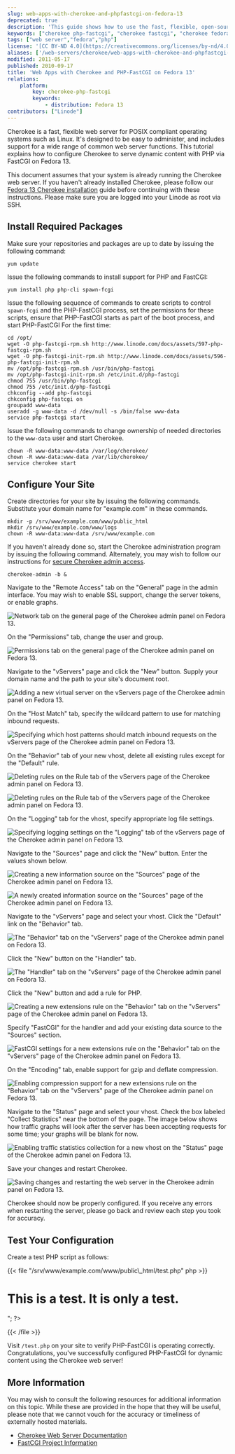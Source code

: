 ```yaml
---
slug: web-apps-with-cherokee-and-phpfastcgi-on-fedora-13
deprecated: true
description: 'This guide shows how to use the fast, flexible, open-source Cherokee web server with PHP-FastCGI to serve dynamic website content on Fedora 13.'
keywords: ["cherokee php-fastcgi", "cherokee fastcgi", "cherokee fedora 13", "cherokee", "fedora 13 web server"]
tags: ["web server","fedora","php"]
license: '[CC BY-ND 4.0](https://creativecommons.org/licenses/by-nd/4.0)'
aliases: ['/web-servers/cherokee/web-apps-with-cherokee-and-phpfastcgi-on-fedora-13/','/websites/cherokee/web-apps-with-cherokee-and-phpfastcgi-on-fedora-13/','/web-servers/cherokee/php-fastcgi-fedora-13/']
modified: 2011-05-17
published: 2010-09-17
title: 'Web Apps with Cherokee and PHP-FastCGI on Fedora 13'
relations:
    platform:
        key: cherokee-php-fastcgi
        keywords:
            - distribution: Fedora 13
contributors: ["Linode"]
---
```




Cherokee is a fast, flexible web server for POSIX compliant operating systems such as Linux. It's designed to be easy to administer, and includes support for a wide range of common web server functions. This tutorial explains how to configure Cherokee to serve dynamic content with PHP via FastCGI on Fedora 13.

This document assumes that your system is already running the Cherokee web server. If you haven't already installed Cherokee, please follow our [Fedora 13 Cherokee installation](/docs/guides/websites-with-the-cherokee-web-server-on-fedora-13/) guide before continuing with these instructions. Please make sure you are logged into your Linode as root via SSH.

## Install Required Packages

Make sure your repositories and packages are up to date by issuing the following command:

    yum update

Issue the following commands to install support for PHP and FastCGI:

    yum install php php-cli spawn-fcgi

Issue the following sequence of commands to create scripts to control `spawn-fcgi` and the PHP-FastCGI process, set the permissions for these scripts, ensure that PHP-FastCGI starts as part of the boot process, and start PHP-FastCGI For the first time:

    cd /opt/
    wget -O php-fastcgi-rpm.sh http://www.linode.com/docs/assets/597-php-fastcgi-rpm.sh
    wget -O php-fastcgi-init-rpm.sh http://www.linode.com/docs/assets/596-php-fastcgi-init-rpm.sh
    mv /opt/php-fastcgi-rpm.sh /usr/bin/php-fastcgi
    mv /opt/php-fastcgi-init-rpm.sh /etc/init.d/php-fastcgi
    chmod 755 /usr/bin/php-fastcgi
    chmod 755 /etc/init.d/php-fastcgi
    chkconfig --add php-fastcgi
    chkconfig php-fastcgi on
    groupadd www-data
    useradd -g www-data -d /dev/null -s /bin/false www-data
    service php-fastcgi start

Issue the following commands to change ownership of needed directories to the `www-data` user and start Cherokee.

    chown -R www-data:www-data /var/log/cherokee/
    chown -R www-data:www-data /var/lib/cherokee/
    service cherokee start

## Configure Your Site

Create directories for your site by issuing the following commands. Substitute your domain name for "example.com" in these commands.

    mkdir -p /srv/www/example.com/www/public_html
    mkdir /srv/www/example.com/www/logs
    chown -R www-data:www-data /srv/www/example.com

If you haven't already done so, start the Cherokee administration program by issuing the following command. Alternately, you may wish to follow our instructions for [secure Cherokee admin access](/docs/guides/websites-with-the-cherokee-web-server-on-fedora-13/#secure-admin-panel-access).

    cherokee-admin -b &

Navigate to the "Remote Access" tab on the "General" page in the admin interface. You may wish to enable SSL support, change the server tokens, or enable graphs.

![Network tab on the general page of the Cherokee admin panel on Fedora 13.](251-fedora-13-01-general-network-large.png)

On the "Permissions" tab, change the user and group.

![Permissions tab on the general page of the Cherokee admin panel on Fedora 13.](252-fedora-13-03-general-permissions-large.png)

Navigate to the "vServers" page and click the "New" button. Supply your domain name and the path to your site's document root.

![Adding a new virtual server on the vServers page of the Cherokee admin panel on Fedora 13.](253-fedora-13-04-vservers-new-manual-large.png)

On the "Host Match" tab, specify the wildcard pattern to use for matching inbound requests.

![Specifying which host patterns should match inbound requests on the vServers page of the Cherokee admin panel on Fedora 13.](254-fedora-13-05-host-match-domain-large.png)

On the "Behavior" tab of your new vhost, delete all existing rules except for the "Default" rule.

![Deleting rules on the Rule tab of the vServers page of the Cherokee admin panel on Fedora 13.](255-fedora-13-07-rule-delete1.png)

![Deleting rules on the Rule tab of the vServers page of the Cherokee admin panel on Fedora 13.](256-fedora-13-08-rule-delete2.png)

On the "Logging" tab for the vhost, specify appropriate log file settings.

![Specifying logging settings on the "Logging" tab of the vServers page of the Cherokee admin panel on Fedora 13.](257-fedora-13-09-logging-large.png)

Navigate to the "Sources" page and click the "New" button. Enter the values shown below.

![Creating a new information source on the "Sources" page of the Cherokee admin panel on Fedora 13.](258-fedora-13-10-new-information-source-large.png)

![A newly created information source on the "Sources" page of the Cherokee admin panel on Fedora 13.](259-fedora-13-11-new-information-source-configured-large.png)

Navigate to the "vServers" page and select your vhost. Click the "Default" link on the "Behavior" tab.

![The "Behavior" tab on the "vServers" page of the Cherokee admin panel on Fedora 13.](260-fedora-13-13-behavior-large.png)

Click the "New" button on the "Handler" tab.

![The "Handler" tab on the "vServers" page of the Cherokee admin panel on Fedora 13.](261-fedora-13-12-behavior-default-large.png)

Click the "New" button and add a rule for PHP.

![Creating a new extensions rule on the "Behavior" tab on the "vServers" page of the Cherokee admin panel on Fedora 13.](262-fedora-13-14-behavior-new-extensions-large.png)

Specify "FastCGI" for the handler and add your existing data source to the "Sources" section.

![FastCGI settings for a new extensions rule on the "Behavior" tab on the "vServers" page of the Cherokee admin panel on Fedora 13.](263-fedora-13-15-behavior-new-fastcgi-large.png)

On the "Encoding" tab, enable support for gzip and deflate compression.

![Enabling compression support for a new extensions rule on the "Behavior" tab on the "vServers" page of the Cherokee admin panel on Fedora 13.](264-fedora-13-16-encoding-large.png)

Navigate to the "Status" page and select your vhost. Check the box labeled "Collect Statistics" near the bottom of the page. The image below shows how traffic graphs will look after the server has been accepting requests for some time; your graphs will be blank for now.

![Enabling traffic statistics collection for a new vhost on the "Status" page of the Cherokee admin panel on Fedora 13.](265-fedora-13-17-status-collect-statistics-large.png)

Save your changes and restart Cherokee.

![Saving changes and restarting the web server in the Cherokee admin panel on Fedora 13.](266-fedora-13-18-save-changes-large.png)

Cherokee should now be properly configured. If you receive any errors when restarting the server, please go back and review each step you took for accuracy.

## Test Your Configuration

Create a test PHP script as follows:

{{< file "/srv/www/example.com/www/public\\_html/test.php" php >}}
<?php echo "<html><body><h1>This is a test. It is only a test.</h1></body></html>"; ?>

{{< /file >}}


Visit `/test.php` on your site to verify PHP-FastCGI is operating correctly. Congratulations, you've successfully configured PHP-FastCGI for dynamic content using the Cherokee web server!

## More Information

You may wish to consult the following resources for additional information on this topic. While these are provided in the hope that they will be useful, please note that we cannot vouch for the accuracy or timeliness of externally hosted materials.

- [Cherokee Web Server Documentation](http://www.cherokee-project.com/doc/)
- [FastCGI Project Information](http://www.fastcgi.com/drupal/)
